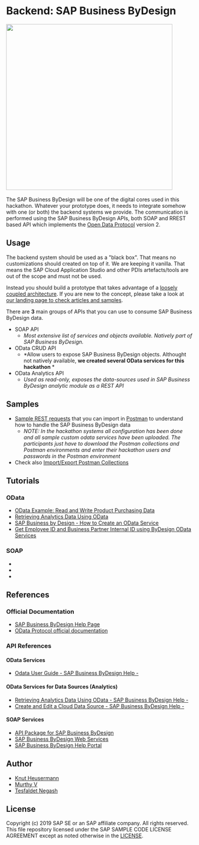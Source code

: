 # Backend: SAP Business ByDesign
<img src="https://i.imgur.com/S3zTWd5.jpg" height="450">&nbsp;

The SAP Business ByDesign will be one of the digital cores used in this hackathon. Whatever your prototype does, it needs to integrate somehow with one (or both) the backend systems we provide. The communication is performed using the SAP Business ByDesign APIs, both SOAP and RREST based API which implements the [Open Data Protocol](https://www.odata.org/) version 2.

## Usage
The backend system should be used as a "black box". That means no customizations should created on top of it. We are keeping it vanilla. That means the SAP Cloud Application Studio and other PDIs artefacts/tools are out of the scope and must not be used.

Instead you should build a prototype that takes advantage of a [loosely coupled architecture](https://blogs.sap.com/2018/04/27/digital-transformation-for-smbs-a-blog-series/). If you are new to the concept, please take a look at [our landing page to check articles and samples](https://blogs.sap.com/2018/06/05/loosely-coupled-solutions-for-smbs-topics/).

There are **3** main groups of APIs that you can use to consume SAP Business ByDesign data. 
* SOAP API
  * *Most extensive list of services and objects available. Natively part of SAP Business ByDesign.*
* OData CRUD API
  * *Allow users to expose SAP Business ByDesign objects. Althought not natively available, **we created several OData services for this hackathon** *
* OData Analytics API
  * *Used as read-only, exposes the data-sources used in SAP Business ByDesign analytic module as a REST API*

## Samples
* [Sample REST requests](https://github.com/SAP/sapbydesign-api-samples) that you can import in [Postman](https://www.getpostman.com/downloads/) to understand how to handle the SAP Business ByDesign data
  * *NOTE: In the hackathon systems all configuration has been done and all sample custom odata services have been uploaded. The participants just have to download the Postman collections and Postman environments and enter their hackathon users and passwords in the Postman environment*
* Check also [Import/Export Postman Collections](https://learning.getpostman.com/docs/postman/collections/data_formats)

## Tutorials
### OData
* [OData Example: Read and Write Product Purchasing Data](https://blogs.sap.com/2018/02/22/odata-example-read-and-write-product-purchasing-data/comment-page-1/#comment-451160)
* [Retrieving Analytics Data Using OData](https://help.sap.com/viewer/7c182c462ec043cba338a30b952068c7/1902/en-US/2be3c33a722d1014a62bdc2382beea48.html?q=odata)
* [SAP Business by Design - How to Create an OData Service](https://www.youtube.com/watch?v=z6mF_1hFths)
* [Get Employee ID and Business Partner Internal ID using ByDesign OData Services](https://blogs.sap.com/2016/11/24/get-employee-id-and-business-partner-internal-id-using-bydesign-odata-services/)

### SOAP
* []()
* []()
* []()

## References
### Official Documentation
* [SAP Business ByDesign Help Page](https://help.sap.com/viewer/p/SAP_BUSINESS_BYDESIGN)
* [OData Protocol official documentation](https://www.odata.org/documentation/)

### API References
#### OData Services
* [Odata User Guide - SAP Business ByDesign Help - ](https://help.sap.com/viewer/7c182c462ec043cba338a30b952068c7/1902/en-US/2bccd772722d1014b742a3a0c4b116d0.html)

#### OData Services for Data Sources (Analytics)
* [Retrieving Analytics Data Using OData - SAP Business ByDesign Help - ](https://help.sap.com/viewer/2754875d2d2a403f95e58a41a9c7d6de/1902/en-US/2be3c33a722d1014a62bdc2382beea48.html)
* [Create and Edit a Cloud Data Source - SAP Business ByDesign Help - ](https://help.sap.com/viewer/2754875d2d2a403f95e58a41a9c7d6de/1902/en-US/dd14e211f02a4c73b3b221dff2b5499a.html)

#### SOAP Services
* [API Package for SAP Business ByDesign](https://api.sap.com/package/BYD?section=Artifacts)
* [SAP Business ByDesign Web Services](https://api.sap.com/package/BYD?section=Documents)
* [SAP Business ByDesign Help Portal](https://help.sap.com/doc/saphelp_byd1808_en/2018.08/en-US/PUBLISHING/IntegrationServices.html)

## Author
* [Knut Heusermann](https://people.sap.com/knut.heusermann#overview)
* [Murthy V](https://people.sap.com/murthy.v#overview)
* [Tesfaldet Negash](https://people.sap.com/tesfaldet.negash#overview)


License
-------

Copyright (c) 2019 SAP SE or an SAP affiliate company. All rights reserved.
This file repository licensed under the SAP SAMPLE CODE LICENSE AGREEMENT except as noted otherwise in the [LICENSE](../LICENSE).
